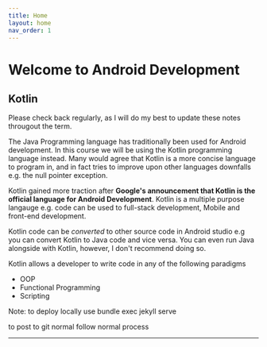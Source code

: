 ```yaml
---
title: Home
layout: home
nav_order: 1
---
```


# Welcome to Android Development

## Kotlin

Please check back regularly, as I will do my best to update these notes througout the term.

The Java Programming language has traditionally been used for Android development. In this course we will be using the Kotlin programming language instead. Many would agree that Kotlin is a more concise language to program in, and in fact tries to improve upon other languages downfalls e.g. the null pointer exception.

Kotlin gained more traction after **Google's announcement that Kotlin is the official language for Android Development**. Kotlin
is a multiple purpose langauge e.g. code can be used to full-stack development, Mobile and front-end development.

Kotlin code can be _converted_ to other source code in Android studio e.g you can convert Kotlin to Java code and vice versa. You can even 
run Java alongside with Kotlin, however, I don't recommend doing so.

Kotlin allows a developer to write code in any of the following paradigms
- OOP
- Functional Programming
- Scripting


Note: to deploy locally use 
 bundle exec jekyll serve

 to post to git normal follow normal process



----



[Just the Docs]: https://just-the-docs.github.io/just-the-docs/
[GitHub Pages]: https://docs.github.com/en/pages
[README]: https://github.com/just-the-docs/just-the-docs-template/blob/main/README.md
[Jekyll]: https://jekyllrb.com
[GitHub Pages / Actions workflow]: https://github.blog/changelog/2022-07-27-github-pages-custom-github-actions-workflows-beta/
[use this template]: https://github.com/just-the-docs/just-the-docs-template/generate
